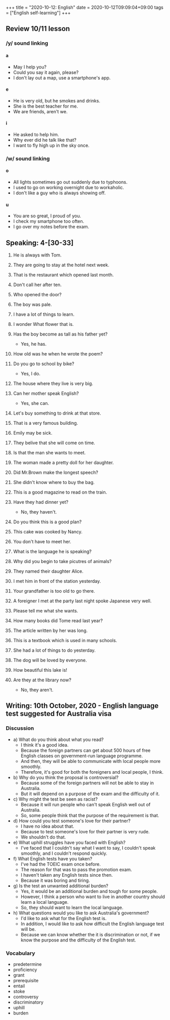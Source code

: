 +++
title =  "2020-10-12: English"
date = 2020-10-12T09:09:04+09:00
tags = ["English self-learning"]
+++

## Review 10/11 lesson

### /y/ sound linking

#### a

* May I help you?
* Could you say it again, please?
* I don't lay out a map, use a smartphone's app.

#### e

* He is very old, but he smokes and drinks.
* She is the best teacher for me.
* We are friends, aren't we.

#### i

* He asked to help him.
* Why ever did he talk like that?
* I want to fly high up in the sky once.

### /w/ sound linking

#### o

* All lights sometimes go out suddenly due to typhoons.
* I used to go on working overnight due to workaholic.
* I don't like a guy who is always showing off.

#### u

* You are so great, I proud of you.
* I check my smartphone too often.
* I go over my notes before the exam.

## Speaking: 4-[30-33]

1. He is always with Tom.
2. They are going to stay at the hotel next week.
3. That is the restaurant which opened last month.
4. Don't call her after ten.
5. Who opened the door?
6. The boy was pale.
7. I have a lot of things to learn.
8. I wonder What flower that is.
9. Has the boy become as tall as his father yet?
    - Yes, he has.
10. How old was he when he wrote the poem?

1. Do you go to school by bike?
    - Yes, I do.
2. The house where they live is very big.
3. Can her mother speak English?
    - Yes, she can.
4. Let's buy something to drink at that store.
5. That is a very famous building.
6. Emily may be sick.
7. They belive that she will come on time.
8. Is that the man she wants to meet.
9. The woman made a pretty doll for her daughter.
10. Did Mr.Brown make the longest speech?

1. She didn't know where to buy the bag.
2. This is a good magazine to read on the train.
3. Have they had dinner yet?
    - No, they haven't.
4. Do you think this is a good plan?
5. This cake was cooked by Nancy.
6. You don't have to meet her.
7. What is the language he is speaking?
8. Why did you begin to take picutres of animals?
9. They named their daughter Alice.
10. I met him in front of the station yesterday.

1. Your grandfather is too old to go there.
2. A foreigner I met at the party last night spoke Japanese very well.
3. Please tell me what she wants.
4. How many books did Tome read last year?
5. The article written by her was long.
6. This is a textbook which is used in many schools.
7. She had a lot of things to do yesterday.
8. The dog will be loved by everyone.
9. How beautiful this lake is!
10. Are they at the library now?
    - No, they aren't.


## Writing: 10th October, 2020 - English language test suggested for Australia visa

### Discussion

* a) What do you think about what you read?
    - I think it's a good idea.
    - Because the foreign partners can get about 500 hours of free English classes on government-run language programme.
    - And then, they will be able to communicate with local people more smoothly.
    - Therefore, it's good for both the foreigners and local people, I think.
* b) Why do you think the proposal is controversial?
    - Because some of the foreign partners will not be able to stay in Australia.
    - But it will depend on a purpose of the exam and the difficulty of it.
* c) Why might the test be seen as racist?
    - Because it will run people who can't speak English well out of Australia.
    - So, some people think that the purpose of the requirement is that. 
* d) How could you test someone's love for their partner?
    - I have no idea about that.
    - Because to test someone's love for their partner is very rude.
    - We shouldn't do that.
* e) What uphill struggles have you faced with English?
    - I've faced that I couldn't say what I want to say, I couldn't speak smoothly, and I couldn't respond quickly.
* f) What English tests have you taken?
    - I've had the TOEIC exam once before.
    - The reason for that was to pass the promotion exam.
    - I haven't taken any English tests since then.
    - Because it was boring and tiring.
* g) Is the test an unwanted additional burden?
    - Yes, it would be an additional burden and tough for some people.
    - However, I think a person who want to live in another country should learn a local language.
    - So, they should want to learn the local language.
* h) What questions would you like to ask Australia's government?
    - I'd like to ask what for the English test is.
    - In addition, I would like to ask how difficult the English language test will be.
    - Because we can know whether the it is discrimination or not,
        if we know the purpose and the difficulty of the English test.

### Vocabulary

* predetermine
* proficiency
* grant
* prerequisite
* entail
* stoke
* controversy
* discriminatory
* uphill
* burden
